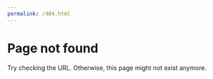 ```yaml
---
permalink: /404.html
---
```


# Page not found

Try checking the URL. Otherwise, this page might not exist anymore.